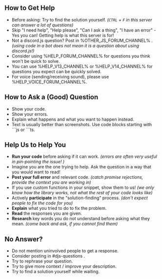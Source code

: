 ## How to Get Help
- Before asking: Try to find the solution yourself. *(`CTRL` + `F` in this server can answer a lot of questions)*
- Skip "I need help", "Help please", "Can I ask a thing", "I have an error" - Yes you can! Getting help is what this server is for!
- Not a discord.js question? Post in %OTHER_JS_FORUM_CHANNEL% . *(using code in a bot does not mean it is a question about using discord.js!)*
- Consider using %HELP_FORUM_CHANNEL% for questions you think won't be quick to solve.
- You can use %HELP_V13_CHANNEL% or %HELP_V14_CHANNEL% for questions you expect can be quickly solved.
- For voice (sending/receiving sound), please use %HELP_VOICE_FORUM_CHANNEL%.
## How to Ask a (Good) Question
- Show your code.
- Show your errors.
- Explain what happens and what you want to happen instead.
- Text is usually better than screenshots. Use code blocks starting with \`\`\`js or \`\`\`ts. 
## Help Us to Help You
- **Run your code** before asking if it can work. *(errors are often very useful in pin-pointing the issue! )*
- Imagine you are the one trying to help. Ask the question in a way that you would want to read!
- **Post your full error** and relevant code. *(catch promise rejections, provide the context you are working in)*
- If you use custom functions in your snippet, show them to us! *(we only know how the library works, not what the rest of your code looks like)*
- Actively **participate** in the "solution-finding" process. *(don't expect people to fix the code for you)*
- **Explain** what you tried to do to fix the problem.
- **Read** the responses you are given.
- **Research** key words you do not understand before asking what they mean. *(come back and ask, if you cannot find them)*
## No Answer?
- Do not mention uninvolved people to get a response.
- Consider posting in #djs-questions .
- Try to rephrase your question.
- Try to give more context / improve your description.
- Try to find a solution yourself while waiting.
